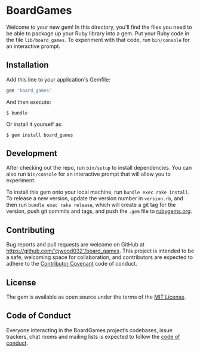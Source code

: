 # BoardGames

Welcome to your new gem! In this directory, you'll find the files you need to be able to package up your Ruby library into a gem. Put your Ruby code in the file `lib/board_games`. To experiment with that code, run `bin/console` for an interactive prompt.

## Installation

Add this line to your application's Gemfile:

```ruby
gem 'board_games'
```

And then execute:

    $ bundle

Or install it yourself as:

    $ gem install board_games


## Development

After checking out the repo, run `bin/setup` to install dependencies. You can also run `bin/console` for an interactive prompt that will allow you to experiment.

To install this gem onto your local machine, run `bundle exec rake install`. To release a new version, update the version number in `version.rb`, and then run `bundle exec rake release`, which will create a git tag for the version, push git commits and tags, and push the `.gem` file to [rubygems.org](https://rubygems.org).

## Contributing

Bug reports and pull requests are welcome on GitHub at https://github.com/'cjwood032'/board_games. This project is intended to be a safe, welcoming space for collaboration, and contributors are expected to adhere to the [Contributor Covenant](http://contributor-covenant.org) code of conduct.

## License

The gem is available as open source under the terms of the [MIT License](https://opensource.org/licenses/MIT).

## Code of Conduct

Everyone interacting in the BoardGames project’s codebases, issue trackers, chat rooms and mailing lists is expected to follow the [code of conduct](https://github.com/'cjwood032'/board_games/blob/master/CODE_OF_CONDUCT.md).
